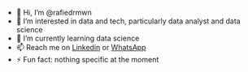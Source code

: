 - 👋 Hi, I’m @rafiedrmwn
- 👀 I’m interested in data and tech, particularly data analyst and data science
- 🌱 I’m currently learning data science
- 📫 Reach me on [Linkedin](https://www.linkedin.com/in/rafiedrmwn) or [WhatsApp](wa.me/087871771175)
- ⚡ Fun fact: nothing specific at the moment

<!---
rafiedrmwn/rafiedrmwn is a ✨ special ✨ repository because its `README.md` (this file) appears on your GitHub profile.
You can click the Preview link to take a look at your changes.
--->
